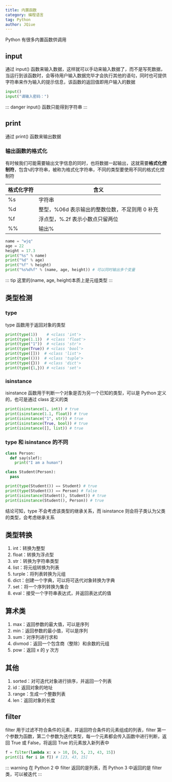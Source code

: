 ```yaml
---
title: 内置函数
category: 编程语言
tag: Python
author: JQiue
---
```


Python 有很多内置函数供调用

## input

通过 input() 函数来输入数据，这样就可以手动来输入数据了，而不是写死数据，当运行到该函数时，会等待用户输入数据完毕才会执行其他的语句，同时也可提供字符串来作为输入的提示信息，该函数的返回值即用户输入的数据

```python
input()
input("请输入密码：")
```

::: danger
input() 函数只能得到字符串
:::

## print

通过 print() 函数来输出数据

### 输出函数的格式化

有时候我们可能需要输出文字信息的同时，也将数据一起输出，这就需要**格式化控制符**，包含`%`的字符串，被称为格式化字符串，不同的类型要使用不同的格式化控制符

格式化字符|含义
---|---
%s|字符串
%d|整型，%06d 表示输出的整数位数，不足则用 0 补充
%f|浮点型，%.2f 表示小数点只留两位
%%|输出%

```python
name = "wjq"
age = 22
height = 17.3
print("%s" % name)
print("%d" % age)
print("%f" % height)
print("%s%d%f" % (name, age, height)) # 可以同时输出多个变量
```

::: tip
这里的(name, age, height)本质上是元组类型
:::

## 类型检测

### type

type 函数用于返回对象的类型

```python
print(type(1))    # <class 'int'>
print(type(1.1))  # <class 'float'>
print(type("1"))  # <class 'str'>
print(type(True)) # <class 'bool'>
print(type([]))  # <class 'list'>
print(type(()))  # <class 'tuple'>
print(type({}))  # <class 'dict'>
print(type({1,})) # <class 'set'>
```

### isinstance

isinstance 函数用于判断一个对象是否为另一个已知的类型，可以是 Python 定义的，也可是通过 class 定义的类

```python
print(isinstance(1, int)) # true
print(isinstance(1.1, float)) # true
print(isinstance("1", str)) # true
print(isinstance(True, bool)) # true
print(isinstance([], list)) # true
```

### type 和 isinstance 的不同

```python
class Person:
  def say(slef):
    print("I am a human")

class Student(Person):
  pass

print(type(Student()) == Student) # true
print(type(Student()) == Person) # false
print(isinstance(Student(), Student)) # true
print(isinstance(Student(), Person)) # true
```

结论可知，type 不会考虑该类型的继承关系，而 isinstance 则会将子类认为父类的类型，会考虑继承关系

## 类型转换

1. int：转换为整型
2. float：转换为浮点型
3. str：转换为字符串类型
4. list：将元组转换为列表
5. turple：将列表转换为元组
6. dict：创建一个字典，可以将可迭代对象转换为字典
7. set：将一个序列转换为集合
8. eval：接受一个字符串表达式，并返回表达式的值

## 算术类

1. max：返回参数的最大值，可以是序列
2. min：返回参数的最小值，可以是序列
3. sum：对序列进行求和
4. divmod：返回一个包含商（整除）和余数的元组
5. pow：返回 x 的 y 次方

## 其他

1. sorted：对可迭代对象进行排序，并返回一个列表
2. id：返回对象的地址
3. range：生成一个整数列表
4. len：返回对象的长度

## filter

filter 用于过滤不符合条件的元素，并返回符合条件的元素组成的列表，filter 第一个参数为函数，第二个参数为迭代类型，每一个元素都会传入函数中进行判断，返回 True 或 False，将返回 True 的元素放入新列表中

```python
f = filter(lambda x: x > 10, [6, 5, 23, 43, 15])
print([i for i in f]) # [23, 43, 15]
```

::: warning
在 Python 2 中 filter 返回的是列表，而 Python 3 中返回的是 filter 类，可以被迭代
:::
